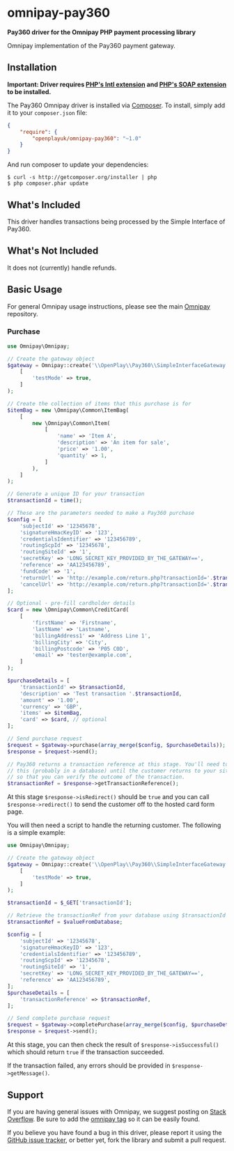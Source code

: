 # omnipay-pay360

**Pay360 driver for the Omnipay PHP payment processing library**

Omnipay implementation of the Pay360 payment gateway.


## Installation

**Important: Driver requires [PHP's Intl extension](http://php.net/manual/en/book.intl.php) and [PHP's SOAP extension](http://php.net/manual/en/book.soap.php) to be installed.**

The Pay360 Omnipay driver is installed via [Composer](http://getcomposer.org/). To install, simply add it
to your `composer.json` file:

```json
{
    "require": {
        "openplayuk/omnipay-pay360": "~1.0"
    }
}
```

And run composer to update your dependencies:

    $ curl -s http://getcomposer.org/installer | php
    $ php composer.phar update

## What's Included

This driver handles transactions being processed by the Simple Interface of Pay360.

## What's Not Included

It does not (currently) handle refunds.

## Basic Usage

For general Omnipay usage instructions, please see the main [Omnipay](https://github.com/omnipay/omnipay)
repository.

### Purchase

```php
use Omnipay\Omnipay;

// Create the gateway object
$gateway = Omnipay::create('\\OpenPlay\\Pay360\\SimpleInterfaceGateway')->initialize(
    [
        'testMode' => true,
    ]
);

// Create the collection of items that this purchase is for
$itemBag = new \Omnipay\Common\ItemBag(
    [
        new \Omnipay\Common\Item(
            [
                'name' => 'Item A',
                'description' => 'An item for sale',
                'price' => '1.00',
                'quantity' => 1,
            ]
        ),
    ]
);

// Generate a unique ID for your transaction
$transactionId = time();

// These are the parameters needed to make a Pay360 purchase
$config = [
    'subjectId' => '12345678',
    'signatureHmacKeyID' => '123',
    'credentialsIdentifier' => '123456789',
    'routingScpId' => '12345678',
    'routingSiteId' => '1',
    'secretKey' => 'LONG_SECRET_KEY_PROVIDED_BY_THE_GATEWAY==',
    'reference' => 'AA123456789',
    'fundCode' => '1',
    'returnUrl' => 'http://example.com/return.php?transactionId='.$transactionId,
    'cancelUrl' => 'http://example.com/return.php?transactionId='.$transactionId,
];

// Optional - pre-fill cardholder details
$card = new \Omnipay\Common\CreditCard(
    [
        'firstName' => 'Firstname',
        'lastName' => 'Lastname',
        'billingAddress1' => 'Address Line 1',
        'billingCity' => 'City',
        'billingPostcode' => 'P05 C0D',
        'email' => 'tester@example.com',
    ]
);

$purchaseDetails = [
    'transactionId' => $transactionId,
    'description' => 'Test transaction '.$transactionId,
    'amount' => '1.00',
    'currency' => 'GBP',
    'items' => $itemBag,
    'card' => $card, // optional
];

// Send purchase request
$request = $gateway->purchase(array_merge($config, $purchaseDetails));
$response = $request->send();

// Pay360 returns a transaction reference at this stage. You'll need to store 
// this (probably in a database) until the customer returns to your site
// so that you can verify the outcome of the transaction. 
$transactionRef = $response->getTransactionReference();
```

At this stage `$response->isRedirect()` should be `true` and you can call `$response->redirect()` to 
send the customer off to the hosted card form page.

You will then need a script to handle the returning customer. The following is a simple example:

```php
use Omnipay\Omnipay;

// Create the gateway object
$gateway = Omnipay::create('\\OpenPlay\\Pay360\\SimpleInterfaceGateway')->initialize(
    [
        'testMode' => true,
    ]
);

$transactionId = $_GET['transactionId'];

// Retrieve the transactionRef from your database using $transactionId
$transactionRef = $valueFromDatabase; 

$config = [
    'subjectId' => '12345678',
    'signatureHmacKeyID' => '123',
    'credentialsIdentifier' => '123456789',
    'routingScpId' => '12345678',
    'routingSiteId' => '1',
    'secretKey' => 'LONG_SECRET_KEY_PROVIDED_BY_THE_GATEWAY==',
    'reference' => 'AA123456789',
];
$purchaseDetails = [
    'transactionReference' => $transactionRef,
];

// Send complete purchase request
$request = $gateway->completePurchase(array_merge($config, $purchaseDetails));
$response = $request->send();
```

At this stage, you can then check the result of `$response->isSuccessful()` which should 
return `true` if the transaction succeeded. 

If the transaction failed, any errors should be provided in `$response->getMessage()`.

## Support

If you are having general issues with Omnipay, we suggest posting on
[Stack Overflow](http://stackoverflow.com/). Be sure to add the
[omnipay tag](http://stackoverflow.com/questions/tagged/omnipay) so it can be easily found.

If you believe you have found a bug in this driver, please report it using the [GitHub issue tracker](https://github.com/openplayuk/omnipay-pay360/issues),
or better yet, fork the library and submit a pull request.
